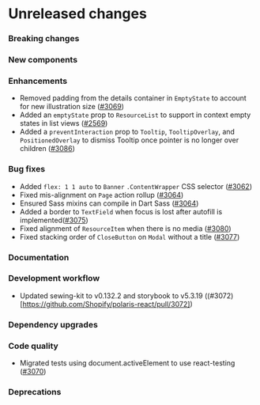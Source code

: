 # Unreleased changes

### Breaking changes

### New components

### Enhancements

- Removed padding from the details container in `EmptyState` to account for new illustration size ([#3069](https://github.com/Shopify/polaris-react/pull/3069))
- Added an `emptyState` prop to `ResourceList` to support in context empty states in list views ([#2569](https://github.com/Shopify/polaris-react/pull/2569))
- Added a `preventInteraction` prop to `Tooltip`, `TooltipOverlay`, and `PositionedOverlay` to dismiss Tooltip once pointer is no longer over children ([#3086](https://github.com/Shopify/polaris-react/pull/3086))

### Bug fixes

- Added `flex: 1 1 auto` to `Banner` `.ContentWrapper` CSS selector ([#3062](https://github.com/Shopify/polaris-react/pull/3062))
- Fixed mis-alignment on `Page` action rollup ([#3064](https://github.com/Shopify/polaris-react/pull/3064))
- Ensured Sass mixins can compile in Dart Sass ([#3064](https://github.com/Shopify/polaris-react/pull/3063))
- Added a border to `TextField` when focus is lost after autofill is implemented([#3075](https://github.com/Shopify/polaris-react/pull/3075))
- Fixed alignment of `ResourceItem` when there is no media ([#3080](https://github.com/Shopify/polaris-react/pull/3080))
- Fixed stacking order of `CloseButton` on `Modal` without a title ([#3077](https://github.com/Shopify/polaris-react/pull/3077))

### Documentation

### Development workflow

- Updated sewing-kit to v0.132.2 and storybook to v5.3.19 ((#3072)[https://github.com/Shopify/polaris-react/pull/3072])

### Dependency upgrades

### Code quality

- Migrated tests using document.activeElement to use react-testing ([#3070](https://github.com/Shopify/polaris-react/pull/3070))

### Deprecations
